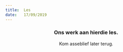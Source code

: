 ```yaml
---
title:  Les
date:   17/09/2019
---
```


### <center>Ons werk aan hierdie les.</center>
<center>Kom asseblief later terug.</center>